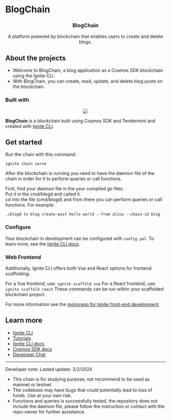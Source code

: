 # BlogChain

<h3 align="center">BlogChain</h3>
<p align="center">
A platform powered by blockchain that enables users to create and delete blogs. 
</p>

## About the projects

- Welcome to BlogChain, a blog application as a Cosmos SDK blockchain using the Ignite CLI.
- With BlogChain, you can create, read, update, and delete blog posts on the blockchain.

### Built with

<div align="center">
    <img src="https://skillicons.dev/icons?i=go"/> <br>
</div>

**BlogChain** is a blockchain built using Cosmos SDK and Tendermint and created with [Ignite CLI](https://ignite.com/cli).

## Get started

Run the chain with this command:

```
ignite chain serve
```

After the blockchain is running you need to have the daemon file of the chain in order for it to perform queries or call functions. <br>

First, find your daemon file in the your compiled go files. <br>
Put it in the cmd/blogd and called it. <br>
cd into the file (cmd/blogd) and from there you can perform queries or call functions. For example:

```
./blogd tx blog create-post hello world --from alice --chain-id blog
```

### Configure

Your blockchain in development can be configured with `config.yml`. To learn more, see the [Ignite CLI docs](https://docs.ignite.com).

### Web Frontend

Additionally, Ignite CLI offers both Vue and React options for frontend scaffolding:

For a Vue frontend, use: `ignite scaffold vue`
For a React frontend, use: `ignite scaffold react`
These commands can be run within your scaffolded blockchain project.

For more information see the [monorepo for Ignite front-end development](https://github.com/ignite/web).

## Learn more

- [Ignite CLI](https://ignite.com/cli)
- [Tutorials](https://docs.ignite.com/guide)
- [Ignite CLI docs](https://docs.ignite.com)
- [Cosmos SDK docs](https://docs.cosmos.network)
- [Developer Chat](https://discord.gg/ignite)

<hr>
Developer note:
Lasted update: 3/2/2024 <br>

- This chain is for studying purpose, not recommend to be used as mainnet or testnet.
- The codebase may have bugs that could potentially lead to loss of funds. Use at your own risk.
- Functions and queries is successfully tested, the repository does not include the daemon file, please follow the instruction or contact with the repo-owner for further assistance.
